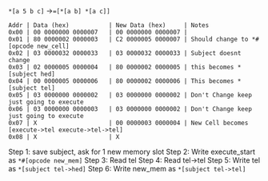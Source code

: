 `*[a 5 b c]` ->`=[*[a b] *[a c]]`

```
Addr | Data (hex)           | New Data (hex)     | Notes
0x00 | 00 0000000 0000007   | 00 0000000 0000007 | 
0x01 | 80 0000002 0000003   | C2 0000005 0000007 | Should change to *#[opcode new_cell] 
0x02 | 03 0000032 0000033   | 03 0000032 0000033 | Subject doesnt change
0x03 | 02 0000005 0000004   | 80 0000002 0000005 | this becomes *[subject hed]
0x04 | 00 0000005 0000006   | 80 0000002 0000006 | This becomes *[subject tel]
0x05 | 03 0000000 0000002   | 03 0000000 0000002 | Don't Change keep just going to execute
0x06 | 03 0000000 0000003   | 03 0000000 0000002 | Don't Change keep just going to execute
0x07 | X                    | 00 0000003 0000004 | New Cell becomes [execute->tel execute->tel->tel]
0x08 | X                    | X
```
Step 1: save subject, ask for 1 new memory slot
Step 2: Write execute_start as `*#[opcode new_mem]`
Step 3: Read tel
Step 4: Read tel->tel
Step 5: Write tel as `*[subject tel->hed]`
Step 6: Write new_mem as `*[subject tel->tel]`



